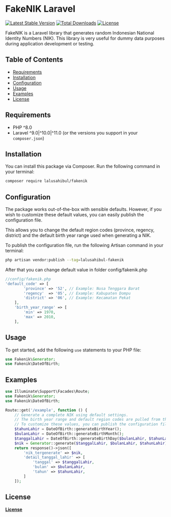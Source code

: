 # FakeNIK Laravel

[![Latest Stable Version](https://img.shields.io/packagist/v/lalusahibul/fakenik.svg?style=flat-square)](https://packagist.org/packages/lalusahibul/fakenik)
[![Total Downloads](https://img.shields.io/packagist/dt/lalusahibul/fakenik.svg?style=flat-square)](https://packagist.org/packages/lalusahibul/fakenik)
[![License](https://img.shields.io/packagist/l/lalusahibul/fakenik.svg?style=flat-square)](https://packagist.org/packages/lalusahibul/fakenik)

FakeNIK is a Laravel library that generates random Indonesian National Identity Numbers (NIK). This library is very useful for dummy data purposes during application development or testing.

## Table of Contents

- [Requirements](#requirements)
- [Installation](#installation)
- [Configuration](#configuration)
- [Usage](#usage)
- [Examples](#examples)
- [License](#license)

## Requirements

- PHP ^8.0
- Laravel ^9.0|^10.0|^11.0 (or the versions you support in your `composer.json`)

## Installation

You can install this package via Composer. Run the following command in your terminal:

```bash
composer require lalusahibul/fakenik
```
## Configuration

The package works out-of-the-box with sensible defaults. However, if you wish to customize these default values, you can easily publish the configuration file.

This allows you to change the default region codes (province, regency, district) and the default birth year range used when generating a NIK.

To publish the configuration file, run the following Artisan command in your terminal:
```bash
php artisan vendor:publish --tag=lalusahibul-fakenik
```
After that you can change default value in folder config/fakenik.php
```php
//config/fakenik.php
'default_code' => [
        'province' => '52', // Example: Nusa Tenggara Barat
        'regency'  => '05', // Example: Kabupaten Dompu
        'district' => '06', // Example: Kecamatan Pekat
    ],
    'birth_year_range' => [
        'min' => 1970,
        'max' => 2010,
    ],
```
## Usage

To get started, add the following `use` statements to your PHP file:
```php
use Fakenik\Generator;
use Fakenik\DateOfBirth;
```
## Examples

```php
use Illuminate\Support\Facades\Route;
use Fakenik\Generator;
use Fakenik\DateOfBirth;

Route::get('/example', function () {
    // Generate a complete NIK using default settings.
    // The birth year range and default region codes are pulled from the `fakenik.php` config file.
    // To customize these values, you can publish the configuration file.
    $tahunLahir = DateOfBirth::generateBirthYear();
    $bulanLahir = DateOfBirth::generateBirthMonth();
    $tanggalLahir = DateOfBirth::generateBirthDay($bulanLahir, $tahunLahir);
    $nik = Generator::generate($tanggalLahir, $bulanLahir, $tahunLahir);
    return response()->json([
        'nik_tergenerate' => $nik,
        'detail_tanggal_lahir' => [
            'tanggal' => $tanggalLahir,
            'bulan' => $bulanLahir,
            'tahun' => $tahunLahir,
        ]
    ]);
```
## License

[**License**](LICENSE.md)